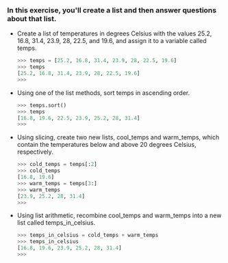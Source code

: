 ### In this exercise, you'll create a list and then answer questions about that list.


- Create a list of temperatures in degrees Celsius with the values 25.2, 16.8, 31.4, 23.9, 28, 22.5, and 19.6, and assign 
it to a variable called temps.
    ```python
    >>> temps = [25.2, 16.8, 31.4, 23.9, 28, 22.5, 19.6]
    >>> temps
    [25.2, 16.8, 31.4, 23.9, 28, 22.5, 19.6]
    >>> 
    ```
- Using one of the list methods, sort temps in ascending order.
    ```python
    >>> temps.sort()
    >>> temps
    [16.8, 19.6, 22.5, 23.9, 25.2, 28, 31.4]
    >>> 
    ```
- Using slicing, create two new lists, cool_temps and warm_temps, which contain the temperatures below and above 20 degrees Celsius, respectively.
    ```python
    >>> cold_temps = temps[:2]
    >>> cold_temps
    [16.8, 19.6]
    >>> warm_temps = temps[3:]
    >>> warm_temps
    [23.9, 25.2, 28, 31.4]
    >>> 
    ```
- Using list arithmetic, recombine cool_temps and warm_temps into a new list called temps_in_celsius.
    ```python
    >>> temps_in_celsius = cold_temps + warm_temps
    >>> temps_in_celsius
    [16.8, 19.6, 23.9, 25.2, 28, 31.4]
    >>> 
    ```